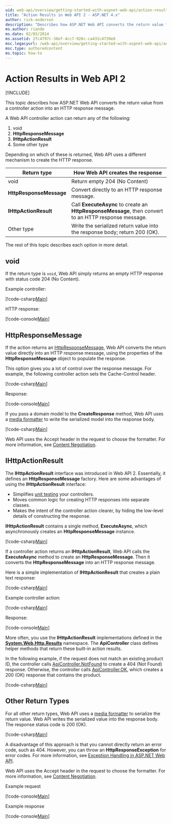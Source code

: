 ```yaml
---
uid: web-api/overview/getting-started-with-aspnet-web-api/action-results
title: "Action Results in Web API 2 - ASP.NET 4.x"
author: rick-anderson
description: "Describes how ASP.NET Web API converts the return value from a controller action into an HTTP response message in ASP.NET 4.x."
ms.author: riande
ms.date: 02/03/2014
ms.assetid: 2fc4797c-38ef-4cc7-926c-ca431c4739e8
msc.legacyurl: /web-api/overview/getting-started-with-aspnet-web-api/action-results
msc.type: authoredcontent
ms.topic: how-to
---
```

# Action Results in Web API 2

[!INCLUDE[](~/includes/coreWebAPI.md)]

This topic describes how ASP.NET Web API converts the return value from a controller action into an HTTP response message.

A Web API controller action can return any of the following:

1. void
2. **HttpResponseMessage**
3. **IHttpActionResult**
4. Some other type

Depending on which of these is returned, Web API uses a different mechanism to create the HTTP response.

| Return type | How Web API creates the response |
| --- | --- |
| void | Return empty 204 (No Content) |
| **HttpResponseMessage** | Convert directly to an HTTP response message. |
| **IHttpActionResult** | Call **ExecuteAsync** to create an **HttpResponseMessage**, then convert to an HTTP response message. |
| Other type | Write the serialized return value into the response body; return 200 (OK). |

The rest of this topic describes each option in more detail.

## void

If the return type is `void`, Web API simply returns an empty HTTP response with status code 204 (No Content).

Example controller:

[!code-csharp[Main](action-results/samples/sample1.cs)]

HTTP response:

[!code-console[Main](action-results/samples/sample2.cmd)]

## HttpResponseMessage

If the action returns an [HttpResponseMessage](https://msdn.microsoft.com/library/system.net.http.httpresponsemessage.aspx), Web API converts the return value directly into an HTTP response message, using the properties of the **HttpResponseMessage** object to populate the response.

This option gives you a lot of control over the response message. For example, the following controller action sets the Cache-Control header.

[!code-csharp[Main](action-results/samples/sample3.cs)]

Response:

[!code-console[Main](action-results/samples/sample4.cmd?highlight=2)]

If you pass a domain model to the **CreateResponse** method, Web API uses a [media formatter](../formats-and-model-binding/media-formatters.md) to write the serialized model into the response body.

[!code-csharp[Main](action-results/samples/sample5.cs)]

Web API uses the Accept header in the request to choose the formatter. For more information, see [Content Negotiation](../formats-and-model-binding/content-negotiation.md).

## IHttpActionResult

The **IHttpActionResult** interface was introduced in Web API 2. Essentially, it defines an **HttpResponseMessage** factory. Here are some advantages of using the **IHttpActionResult** interface:

- Simplifies [unit testing](../testing-and-debugging/unit-testing-controllers-in-web-api.md) your controllers.
- Moves common logic for creating HTTP responses into separate classes.
- Makes the intent of the controller action clearer, by hiding the low-level details of constructing the response.

**IHttpActionResult** contains a single method, **ExecuteAsync**, which asynchronously creates an **HttpResponseMessage** instance.

[!code-csharp[Main](action-results/samples/sample6.cs)]

If a controller action returns an **IHttpActionResult**, Web API calls the **ExecuteAsync** method to create an **HttpResponseMessage**. Then it converts the **HttpResponseMessage** into an HTTP response message.

Here is a simple implementation of **IHttpActionResult** that creates a plain text response:

[!code-csharp[Main](action-results/samples/sample7.cs)]

Example controller action:

[!code-csharp[Main](action-results/samples/sample8.cs)]

Response:

[!code-console[Main](action-results/samples/sample9.cmd)]

More often, you use the **IHttpActionResult** implementations defined in the **[System.Web.Http.Results](https://msdn.microsoft.com/library/system.web.http.results.aspx)** namespace. The **ApiController** class defines helper methods that return these built-in action results.

In the following example, if the request does not match an existing product ID, the controller calls [ApiController.NotFound](https://msdn.microsoft.com/library/system.web.http.apicontroller.notfound.aspx) to create a 404 (Not Found) response. Otherwise, the controller calls [ApiController.OK](https://msdn.microsoft.com/library/dn314591.aspx), which creates a 200 (OK) response that contains the product.

[!code-csharp[Main](action-results/samples/sample10.cs)]

## Other Return Types

For all other return types, Web API uses a [media formatter](../formats-and-model-binding/media-formatters.md) to serialize the return value. Web API writes the serialized value into the response body. The response status code is 200 (OK).

[!code-csharp[Main](action-results/samples/sample11.cs)]

A disadvantage of this approach is that you cannot directly return an error code, such as 404. However, you can throw an **HttpResponseException** for error codes. For more information, see [Exception Handling in ASP.NET Web API](../error-handling/exception-handling.md).

Web API uses the Accept header in the request to choose the formatter. For more information, see [Content Negotiation](../formats-and-model-binding/content-negotiation.md).

Example request

[!code-console[Main](action-results/samples/sample12.cmd)]

Example response

[!code-console[Main](action-results/samples/sample13.cmd)]

